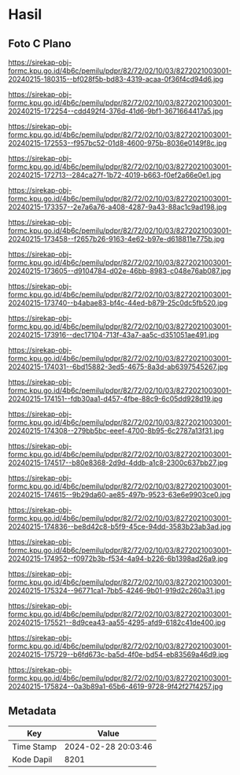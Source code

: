 # Hasil

## Foto C Plano

https://sirekap-obj-formc.kpu.go.id/4b6c/pemilu/pdpr/82/72/02/10/03/8272021003001-20240215-180315--bf028f5b-bd83-4319-acaa-0f36f4cd94d6.jpg

https://sirekap-obj-formc.kpu.go.id/4b6c/pemilu/pdpr/82/72/02/10/03/8272021003001-20240215-172254--cdd492f4-376d-41d6-9bf1-3671664417a5.jpg

https://sirekap-obj-formc.kpu.go.id/4b6c/pemilu/pdpr/82/72/02/10/03/8272021003001-20240215-172553--f957bc52-01d8-4600-975b-8036e0149f8c.jpg

https://sirekap-obj-formc.kpu.go.id/4b6c/pemilu/pdpr/82/72/02/10/03/8272021003001-20240215-172713--284ca27f-1b72-4019-b663-f0ef2a66e0e1.jpg

https://sirekap-obj-formc.kpu.go.id/4b6c/pemilu/pdpr/82/72/02/10/03/8272021003001-20240215-173357--2e7a6a76-a408-4287-9a43-88ac1c9ad198.jpg

https://sirekap-obj-formc.kpu.go.id/4b6c/pemilu/pdpr/82/72/02/10/03/8272021003001-20240215-173458--f2657b26-9163-4e62-b97e-d618811e775b.jpg

https://sirekap-obj-formc.kpu.go.id/4b6c/pemilu/pdpr/82/72/02/10/03/8272021003001-20240215-173605--d9104784-d02e-46bb-8983-c048e76ab087.jpg

https://sirekap-obj-formc.kpu.go.id/4b6c/pemilu/pdpr/82/72/02/10/03/8272021003001-20240215-173740--b4abae83-bf4c-44ed-b879-25c0dc5fb520.jpg

https://sirekap-obj-formc.kpu.go.id/4b6c/pemilu/pdpr/82/72/02/10/03/8272021003001-20240215-173916--dec17104-713f-43a7-aa5c-d351051ae491.jpg

https://sirekap-obj-formc.kpu.go.id/4b6c/pemilu/pdpr/82/72/02/10/03/8272021003001-20240215-174031--6bd15882-3ed5-4675-8a3d-ab6397545267.jpg

https://sirekap-obj-formc.kpu.go.id/4b6c/pemilu/pdpr/82/72/02/10/03/8272021003001-20240215-174151--fdb30aa1-d457-4fbe-88c9-6c05dd928d19.jpg

https://sirekap-obj-formc.kpu.go.id/4b6c/pemilu/pdpr/82/72/02/10/03/8272021003001-20240215-174308--279bb5bc-eeef-4700-8b95-6c2787a13f31.jpg

https://sirekap-obj-formc.kpu.go.id/4b6c/pemilu/pdpr/82/72/02/10/03/8272021003001-20240215-174517--b80e8368-2d9d-4ddb-a1c8-2300c637bb27.jpg

https://sirekap-obj-formc.kpu.go.id/4b6c/pemilu/pdpr/82/72/02/10/03/8272021003001-20240215-174615--9b29da60-ae85-497b-9523-63e6e9903ce0.jpg

https://sirekap-obj-formc.kpu.go.id/4b6c/pemilu/pdpr/82/72/02/10/03/8272021003001-20240215-174836--be8d42c8-b5f9-45ce-94dd-3583b23ab3ad.jpg

https://sirekap-obj-formc.kpu.go.id/4b6c/pemilu/pdpr/82/72/02/10/03/8272021003001-20240215-174952--f0972b3b-f534-4a94-b226-6b1398ad26a9.jpg

https://sirekap-obj-formc.kpu.go.id/4b6c/pemilu/pdpr/82/72/02/10/03/8272021003001-20240215-175324--96771ca1-7bb5-4246-9b01-919d2c260a31.jpg

https://sirekap-obj-formc.kpu.go.id/4b6c/pemilu/pdpr/82/72/02/10/03/8272021003001-20240215-175521--8d9cea43-aa55-4295-afd9-6182c41de400.jpg

https://sirekap-obj-formc.kpu.go.id/4b6c/pemilu/pdpr/82/72/02/10/03/8272021003001-20240215-175729--b6fd673c-ba5d-4f0e-bd54-eb83569a46d9.jpg

https://sirekap-obj-formc.kpu.go.id/4b6c/pemilu/pdpr/82/72/02/10/03/8272021003001-20240215-175824--0a3b89a1-65b6-4619-9728-9f42f27f4257.jpg


## Metadata

| Key        | Value               |
| ---------- | ------------------- |
| Time Stamp | 2024-02-28 20:03:46 |
| Kode Dapil | 8201                |



